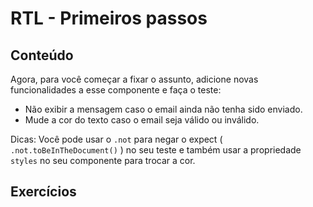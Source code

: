 # RTL - Primeiros passos

## Conteúdo

Agora, para você começar a fixar o assunto, adicione novas funcionalidades a esse componente e faça o teste:

* Não exibir a mensagem caso o email ainda não tenha sido enviado.
* Mude a cor do texto caso o email seja válido ou inválido.

Dicas: Você pode usar o `.not` para negar o expect ( `.not.toBeInTheDocument()` ) no seu teste e também usar a propriedade `styles` no seu componente para trocar a cor.

## Exercícios

